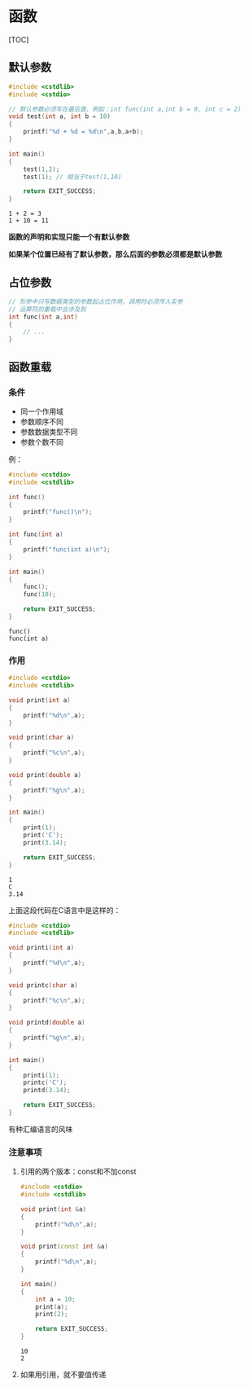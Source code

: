 # 函数

[TOC]

## 默认参数

```cpp
#include <cstdlib>
#include <cstdio>

// 默认参数必须写在最后面，例如：int func(int a,int b = 0, int c = 2)
void test(int a, int b = 10)
{
    printf("%d + %d = %d\n",a,b,a+b);
}

int main()
{
    test(1,2);
    test(1); // 相当于test(1,10)

    return EXIT_SUCCESS;
}
```

```shell
1 + 2 = 3
1 + 10 = 11
```

**函数的声明和实现只能一个有默认参数**

**如果某个位置已经有了默认参数，那么后面的参数必须都是默认参数**

## 占位参数

```cpp
// 形参中只写数据类型的参数起占位作用，调用时必须传入实参
// 运算符的重载中会涉及到
int func(int a,int)
{
    // ...
}
```

## 函数重载

### 条件

* 同一个作用域
* 参数顺序不同
* 参数数据类型不同
* 参数个数不同

例：

```cpp
#include <cstdio>
#include <cstdlib>

int func()
{
    printf("func()\n");
}

int func(int a)
{
    printf("func(int a)\n");
}

int main()
{
    func();
    func(10);

    return EXIT_SUCCESS;
}
```

```shell
func()
func(int a)
```

### 作用

```cpp
#include <cstdio>
#include <cstdlib>

void print(int a)
{
    printf("%d\n",a);
}

void print(char a)
{
    printf("%c\n",a);
}

void print(double a)
{
    printf("%g\n",a);
}

int main()
{
    print(1);
    print('C');
    print(3.14);

    return EXIT_SUCCESS;
}
```

```shell
1
C
3.14
```

上面这段代码在C语言中是这样的：

```c
#include <cstdio>
#include <cstdlib>

void printi(int a)
{
    printf("%d\n",a);
}

void printc(char a)
{
    printf("%c\n",a);
}

void printd(double a)
{
    printf("%g\n",a);
}

int main()
{
    printi(1);
    printc('C');
    printd(3.14);

    return EXIT_SUCCESS;
}
```

有种汇编语言的风味

### 注意事项

1. 引用的两个版本：const和不加const
    ```cpp
    #include <cstdio>
    #include <cstdlib>

    void print(int &a)
    {
        printf("%d\n",a);
    }

    void print(const int &a)
    {
        printf("%d\n",a);
    }

    int main()
    {
        int a = 10;
        print(a);
        print(2);

        return EXIT_SUCCESS;
    }
    ```
    ```shell
    10
    2
    ```
2. 如果用引用，就不要值传递